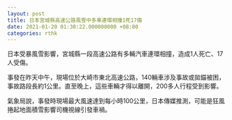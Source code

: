 ```yaml
---
layout: post
title: 日本宮城縣高速公路風雪中多車連環相撞1死17傷
date: 2021-01-20 01:30:22.000000000 +08:00
categories: rthk
---
```


日本受暴風雪影響，宮城縣一段高速公路有多輛汽車連環相撞，造成1人死亡、17人受傷。

事發在昨天中午，現場位於大崎市東北高速公路，140輛車涉及事故或拋錨被困，事故路段長約1公里。直至晚上，這些車輛才得以離開，200多人行程受到影響。

氣象局說，事發時現場最大風速達到每小時100公里，日本傳媒推測，可能是狂風捲起地面積雪影響司機視線引發車禍。
